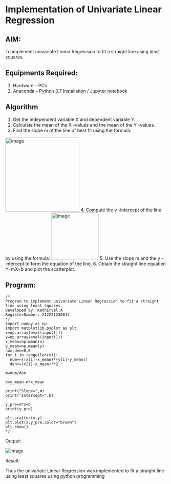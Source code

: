 # Implementation of Univariate Linear Regression
## AIM:
To implement univariate Linear Regression to fit a straight line using least squares.

## Equipments Required:
1. Hardware – PCs
2. Anaconda – Python 3.7 Installation / Jupyter notebook

## Algorithm
1. Get the independent variable X and dependent variable Y.
2. Calculate the mean of the X -values and the mean of the Y -values.
3. Find the slope m of the line of best fit using the formula. 
<img width="231" alt="image" src="https://user-images.githubusercontent.com/93026020/192078527-b3b5ee3e-992f-46c4-865b-3b7ce4ac54ad.png">
4. Compute the y -intercept of the line by using the formula:
<img width="148" alt="image" src="https://user-images.githubusercontent.com/93026020/192078545-79d70b90-7e9d-4b85-9f8b-9d7548a4c5a4.png">
5. Use the slope m and the y -intercept to form the equation of the line.
6. Obtain the straight line equation Y=mX+b and plot the scatterplot.

## Program:
~~~
/*
Program to implement univariate Linear Regression to fit a straight line using least squares.
Developed by: Kathirvel.A
RegisterNumber: 212221230047
*/
import numpy as np
import matplotlib.pyplot as plt
x=np.array(eval(input())) 
y=np.array(eval(input())) 
x_mean=np.mean(x)
y_mean=np.mean(y)
num,den=0,0
for i in range(len(x)):
  num+=((x[i]-x_mean)*(y[i]-y_mean))
  den+=(x[i]-x_mean)**2

m=num/den

b=y_mean-m*x_mean

print("Slope=",m)
print("Intercept=",b)

y_pre=m*x+b
print(y_pre)

plt.scatter(x,y)
plt.plot(x,y_pre,color="brown")
plt.show()
*/
~~~





Output:

![image](https://user-images.githubusercontent.com/94911373/226523388-6b91d461-4481-49de-9b84-02a1f2bce8bf.png)




Result:


Thus the univariate Linear Regression was implemented to fit a straight line using least squares using python programming 
